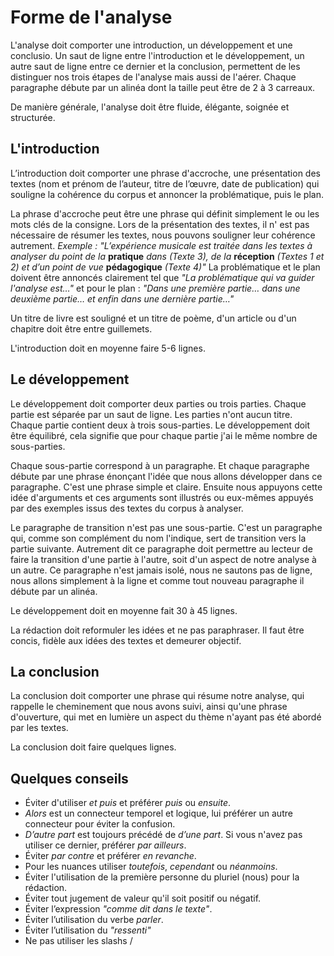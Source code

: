 # Forme de l'analyse
L'analyse doit comporter une introduction, un développement et une
conclusio. Un saut de ligne entre l'introduction et le développement, un
autre saut de ligne entre ce dernier et la conclusion, permettent de les
distinguer nos trois étapes de l'analyse mais aussi de l'aérer. Chaque
paragraphe débute par un alinéa dont la taille peut être de 2 à 3
carreaux. 

De manière générale, l'analyse doit être fluide, élégante, soignée et
structurée.

## L'introduction
L’introduction doit comporter une phrase d'accroche, une présentation
des textes (nom et prénom de l’auteur, titre de l’œuvre, date de
publication) qui souligne la cohérence du corpus et annoncer la
problématique, puis le plan. 

La phrase d'accroche peut être une phrase qui définit simplement le ou
les mots clés de la consigne. Lors de la présentation des textes, il n'
est pas nécessaire de résumer les textes, nous pouvons souligner leur
cohérence autrement. _Exemple : "L’expérience musicale est traitée dans
les textes à analyser du point de la_ **pratique** _dans (Texte 3), de
la_ **réception** _(Textes 1 et 2) et d’un point de vue_ **pédagogique**
_(Texte 4)"_ La problématique et le plan doivent être annoncés
clairement tel que _"La problématique qui va guider l'analyse est…"_ et
pour le plan : _"Dans une première partie… dans une deuxième partie… et
enfin dans une dernière partie…"_

Un titre de livre est souligné et un titre de poème, d'un article ou
d'un chapitre doit être entre guillemets. 

L'introduction doit en moyenne faire 5-6 lignes.


## Le développement
Le développement doit comporter deux parties ou trois parties. Chaque
partie est séparée par un saut de ligne. Les parties n'ont aucun titre.
Chaque partie contient deux à trois sous-parties. Le développement doit
être équilibré, cela signifie que pour chaque partie j'ai le même nombre
de sous-parties. 

Chaque sous-partie correspond à un paragraphe. Et chaque paragraphe
débute par une phrase énonçant l'idée que nous allons développer dans ce
paragraphe. C'est une phrase simple et claire. Ensuite nous appuyons
cette idée d'arguments et ces arguments sont illustrés ou eux-mêmes
appuyés par des exemples issus des textes du corpus à analyser. 

Le paragraphe de transition n'est pas une sous-partie. C'est un
paragraphe qui, comme son complément du nom l'indique, sert de
transition vers la partie suivante. Autrement dit ce paragraphe doit
permettre au lecteur de faire la transition d'une partie à l'autre, soit
d'un aspect de notre analyse à un autre. Ce paragraphe n'est jamais
isolé, nous ne sautons pas de ligne, nous allons simplement à la ligne
et comme tout nouveau paragraphe il débute par un alinéa. 

Le développement doit en moyenne fait 30 à 45 lignes.

La rédaction doit reformuler les idées et ne pas paraphraser. Il faut
être concis, fidèle aux idées des textes et demeurer objectif.

## La conclusion
La conclusion doit comporter une phrase qui résume notre analyse, qui
rappelle le cheminement que nous avons suivi, ainsi qu'une phrase
d'ouverture, qui met en lumière un aspect du thème n'ayant pas été
abordé par les textes. 

La conclusion doit faire quelques lignes.

## Quelques conseils
* Éviter d'utiliser _et puis_ et préférer _puis_ ou _ensuite_.
* _Alors_ est un connecteur temporel et logique, lui préférer un autre
connecteur pour éviter la confusion.
* _D’autre part_ est toujours précédé de _d’une part_. Si vous n'avez
pas utiliser ce dernier, préférer _par ailleurs_.
* Éviter _par contre_ et préférer _en revanche_.
* Pour les nuances utiliser _toutefois_, _cependant_ ou _néanmoins_.
* Éviter l'utilisation de la première personne du pluriel (nous) pour la
rédaction.
* Éviter tout jugement de valeur qu'il soit positif ou négatif.
* Éviter l’expression _"comme dit dans le texte"_.
* Éviter l’utilisation du verbe _parler_.
* Éviter l’utilisation du _"ressenti"_
* Ne pas utiliser les slashs / 
